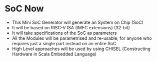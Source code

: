 # SoC Now
- This Mini SoC Generator will generate an System on Chip (SoC)
- It will be based on RISC-V ISA (IMFC extensions) (32-bit)
- It will take specifications of the SoC as parameters
- All the Modules will be parametrised and re-usable, for anyone who requires just a single part instead on an entire SoC
- High Level approaches will be used by using CHISEL (Constructing Hardware in Scala Embedded Language)
